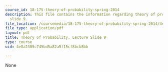 ```yaml
---
course_id: 18-175-theory-of-probability-spring-2014
description: This file contains the information regarding theory of probability, lecture
  slide 9.
file_location: /coursemedia/18-175-theory-of-probability-spring-2014/4e8a2305c745bd5a82a5f15cf8bcb8bb_MIT18_175S14_Lecture9.pdf
file_type: application/pdf
layout: pdf
title: Theory of Probability, Lecture Slide 9
type: course
uid: 4e8a2305c745bd5a82a5f15cf8bcb8bb

---
```

None